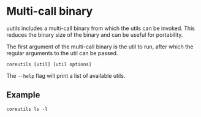# Multi-call binary

uutils includes a multi-call binary from which the utils can be invoked. This
reduces the binary size of the binary and can be useful for portability.

The first argument of the multi-call binary is the util to run, after which
the regular arguments to the util can be passed.

```shell
coreutils [util] [util options]
```

The `--help` flag will print a list of available utils.

## Example

```shell
coreutils ls -l
```
